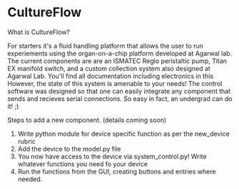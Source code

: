 # CultureFlow

What is CultureFlow?

For starters it's a fluid handling platform that allows the user to run experiements using the organ-on-a-chip platform developed at Agarwal lab. The current components are are an ISMATEC Reglo peristaltic pump, Titan EX manifold switch, and a custom collection system also designed at Agarwal Lab. You'll find all documentation including electronics in this However, the state of this system is amenable to your needs! The control software was designed so that one can easily integrate any component that sends and recieves serial connections. So easy in fact, an undergrad can do it! ;) 

Steps to add a new component. (details coming soon)
1. Write python module for device specific function as per the new_device rubric
2. Add the device to the model.py file
3. You now have access to the device via system_control.py! Write whatever functions you need fo your device
4. Run the functions from the GUI, creating buttons and entries where needed. 
